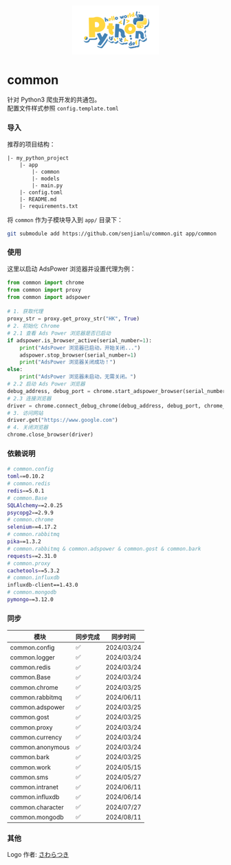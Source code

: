 <div align="center">
    <img src=https://raw.githubusercontent.com/senjianlu/common/master/Logo.png width=40%/>
</div>

# common
针对 Python3 爬虫开发的共通包。  
配置文件样式参照 `config.template.toml`

### 导入
推荐的项目结构：
```text
|- my_python_project
    |- app
        |- common
        |- models
        |- main.py
    |- config.toml
    |- README.md
    |- requirements.txt
```
将 `common` 作为子模块导入到 `app/` 目录下：
```bash
git submodule add https://github.com/senjianlu/common.git app/common
```

### 使用
这里以启动 AdsPower 浏览器并设置代理为例：
```python
from common import chrome
from common import proxy
from common import adspower

# 1. 获取代理
proxy_str = proxy.get_proxy_str("HK", True)
# 2. 初始化 Chrome
# 2.1 查看 Ads Power 浏览器是否已启动
if adspower.is_browser_active(serial_number=1):
    print("AdsPower 浏览器已启动，开始关闭...")
    adspower.stop_browser(serial_number=1)
    print("AdsPower 浏览器关闭成功！")
else:
    print("AdsPower 浏览器未启动，无需关闭。")
# 2.2 启动 Ads Power 浏览器
debug_address, debug_port = chrome.start_adspower_browser(serial_number=1, proxy_str=proxy_str, is_open_tabs=True, launch_args=["--disable-popup-blocking"])
# 2.3 连接浏览器
driver = chrome.connect_debug_chrome(debug_address, debug_port, chrome_version=122)
# 3. 访问网站
driver.get("https://www.google.com")
# 4. 关闭浏览器
chrome.close_browser(driver)
```

### 依赖说明
```bash
# common.config
toml==0.10.2
# common.redis
redis==5.0.1
# common.Base
SQLAlchemy==2.0.25
psycopg2==2.9.9
# common.chrome
selenium==4.17.2
# common.rabbitmq
pika==1.3.2
# common.rabbitmq & common.adspower & common.gost & common.bark
requests==2.31.0
# common.proxy
cachetools==5.3.2
# common.influxdb
influxdb-client==1.43.0
# common.mongodb
pymongo==3.12.0
```

### 同步

| 模块               | 同步完成 | 同步时间       |
|------------------|--|------------|
| common.config    | ✅ | 2024/03/24 |
| common.logger    | ✅ | 2024/03/24 |
| common.redis     | ✅ | 2024/03/24 |
| common.Base      | ✅ | 2024/03/24 |
| common.chrome    | ✅ | 2024/03/25 |
| common.rabbitmq  | ✅ | 2024/06/11 |
| common.adspower  | ✅ | 2024/03/25 |
| common.gost      | ✅ | 2024/03/25 |
| common.proxy     | ✅ | 2024/03/24 |
| common.currency  | ✅ | 2024/03/24 |
| common.anonymous | ✅ | 2024/03/24 |
| common.bark      | ✅ | 2024/03/25 |
| common.work      | ✅ | 2024/05/15 |
| common.sms       | ✅ | 2024/05/27 |
| common.intranet  | ✅ | 2024/06/11 |
| common.influxdb  | ✅ | 2024/06/14 |
| common.character | ✅ | 2024/07/27 |
| common.mongodb   | ✅ | 2024/08/11 |

### 其他
Logo 作者: [さわらつき](https://x.com/sawaratsuki1004)